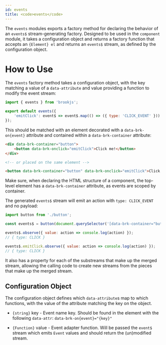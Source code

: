 ```yaml
---
id: events
title: <code>events</code>
---
```


The `events` modules exports a factory method for declaring the behavior of an `events$` stream-generating factory. Designed to be used in the `component` module, it takes a configuration object and returns a factory function that accepts an `{Element} el` and returns an `events$` stream, as defined by the configuration object.

# How to Use

The `events` factory method takes a configuration object, with the key matching a value of a `data-attribute` and value providing a function to modify the event stream:

```js
import { events } from 'brookjs';

export default events({
    'emitClick': event$ => event$.map(() => ({ type: 'CLICK_EVENT' }))
});
```

This should be matched with an element decorated with a `data-brk-on{event}` attribute and contained within a `data-brk-container` attribute:

```html
<div data-brk-container="button">
    <button data-brk-onclick="emitClick">Click me!</button>
</div>

<!-- or placed on the same element -->

<button data-brk-container="button" data-brk-onclick="emitClick">Click me!</button>
```

Make sure, when declaring the HTML structure of a component, the top-level element has a `data-brk-container` attribute, as events are scoped by container.

The generated `events$` stream will emit an action with `type: CLICK_EVENT` and no payload:

```js
import button from './button';

const events$ = button(document.querySelector('[data-brk-container="button"]'));

events$.observe({ value: action => console.log(action) });
// { type: CLICK }

events$.emitClick.observe({ value: action => console.log(action) });
// { type: CLICK }
```

It also has a property for each of the substreams that make up the merged stream, allowing the calling code to create new streams from the pieces that make up the merged stream.

## Configuration Object

The configuration object defines which `data-attribute`s map to which functions, with the value of the attribute matching the key on the object.

* `{string}` key - Event name key. Should be found in the element with the following `data-attr`: `data-brk-on{event}="{key}"`

* `{Function}` value - Event adapter function. Will be passed the `event$` stream which emits `Event` values and should return the (un)modified stream.
